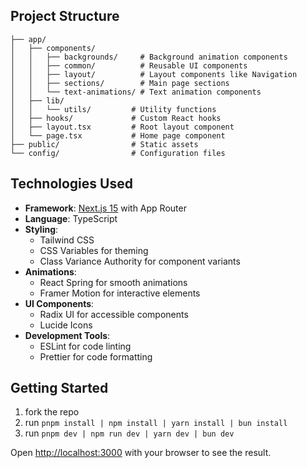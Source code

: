 ## Project Structure

```
├── app/
│   ├── components/
│   │   ├── backgrounds/     # Background animation components
│   │   ├── common/          # Reusable UI components
│   │   ├── layout/          # Layout components like Navigation
│   │   ├── sections/        # Main page sections
│   │   └── text-animations/ # Text animation components
│   ├── lib/
│   │   └── utils/         # Utility functions
│   ├── hooks/             # Custom React hooks
│   ├── layout.tsx         # Root layout component
│   └── page.tsx           # Home page component
├── public/                # Static assets
└── config/                # Configuration files
```

## Technologies Used

- **Framework**: [Next.js 15](https://nextjs.org/) with App Router
- **Language**: TypeScript
- **Styling**: 
  - Tailwind CSS
  - CSS Variables for theming
  - Class Variance Authority for component variants
- **Animations**:
  - React Spring for smooth animations
  - Framer Motion for interactive elements
- **UI Components**:
  - Radix UI for accessible components
  - Lucide Icons
- **Development Tools**:
  - ESLint for code linting
  - Prettier for code formatting

## Getting Started

1. fork the repo
2. run `pnpm install | npm install | yarn install | bun install`
3. run `pnpm dev | npm run dev | yarn dev | bun dev`

Open [http://localhost:3000](http://localhost:3000) with your browser to see the result.